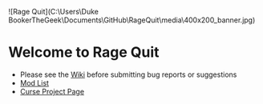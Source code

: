 ![Rage Quit](C:\Users\Duke BookerTheGeek\Documents\GitHub\RageQuit\media\400x200_banner.jpg)

# Welcome to Rage Quit

* Please see the [Wiki] before submitting bug reports or suggestions
* [Mod List]
* [Curse Project Page]



[Wiki]: Home.md
[Mod List]: Forthcomming
[Curse Project Page]: Forthcomming
